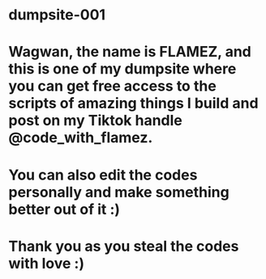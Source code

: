 # dumpsite-001
# Wagwan, the name is FLAMEZ, and this is one of my dumpsite where you can get free access to the scripts of amazing things I build and post on my Tiktok handle @code_with_flamez. 
# You can also edit the codes personally and make something better out of it :)
# Thank you as you steal the codes with love :)
